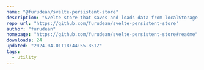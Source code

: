 ```yaml
---
name: "@furudean/svelte-persistent-store"
description: "Svelte store that saves and loads data from localStorage or sessionStorage"
repo_url: "https://github.com/furudean/svelte-persistent-store"
author: "furudean"
homepage: "https://github.com/furudean/svelte-persistent-store#readme"
downloads: 24
updated: "2024-04-01T18:44:55.851Z"
tags: 
  - utility
---
```

